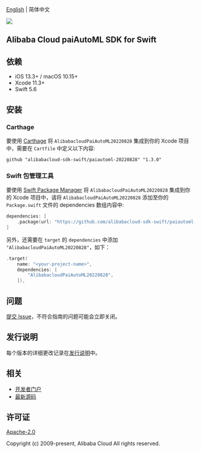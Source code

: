 [English](README.md) | 简体中文

![](https://aliyunsdk-pages.alicdn.com/icons/AlibabaCloud.svg)

## Alibaba Cloud paiAutoML SDK for Swift

## 依赖

- iOS 13.3+ / macOS 10.15+
- Xcode 11.3+
- Swift 5.6

## 安装

### Carthage

要使用 [Carthage](https://github.com/Carthage/Carthage) 将 `AlibabacloudPaiAutoML20220828` 集成到你的 Xcode 项目中，需要在 `Cartfile` 中定义以下内容:

```ogdl
github "alibabacloud-sdk-swift/paiautoml-20220828" "1.3.0"
```

### Swift 包管理工具

要使用 [Swift Package Manager](https://swift.org/package-manager/) 将 `AlibabacloudPaiAutoML20220828` 集成到你的 Xcode 项目中，请将 `AlibabacloudPaiAutoML20220828` 添加至你的 `Package.swift` 文件的 dependencies 数组内容中:

```swift
dependencies: [
    .package(url: "https://github.com/alibabacloud-sdk-swift/paiautoml-20220828.git", from: "1.3.0")
]
```

另外，还需要在 `target` 的 `dependencies` 中添加 `"AlibabacloudPaiAutoML20220828"`，如下：

```swift
.target(
    name: "<your-project-name>",
    dependencies: [
        "AlibabacloudPaiAutoML20220828",
    ]),
```

## 问题

[提交 Issue](https://github.com/alibabacloud-sdk-swift/paiautoml-20220828/issues/new)，不符合指南的问题可能会立即关闭。

## 发行说明

每个版本的详细更改记录在[发行说明](./ChangeLog.txt)中。

## 相关

* [开发者门户](https://next.api.aliyun.com/home)
* [最新源码](https://github.com/alibabacloud-sdk-swift/paiautoml-20220828)

## 许可证

[Apache-2.0](http://www.apache.org/licenses/LICENSE-2.0)

Copyright (c) 2009-present, Alibaba Cloud All rights reserved.
